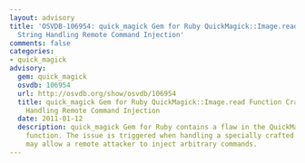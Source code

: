 ```yaml
---
layout: advisory
title: 'OSVDB-106954: quick_magick Gem for Ruby QuickMagick::Image.read Function Crafted
  String Handling Remote Command Injection'
comments: false
categories:
- quick_magick
advisory:
  gem: quick_magick
  osvdb: 106954
  url: http://osvdb.org/show/osvdb/106954
  title: quick_magick Gem for Ruby QuickMagick::Image.read Function Crafted String
    Handling Remote Command Injection
  date: 2011-01-12
  description: quick_magick Gem for Ruby contains a flaw in the QuickMagick::Image.read
    function. The issue is triggered when handling a specially crafted string. This
    may allow a remote attacker to inject arbitrary commands.
---
```

